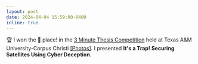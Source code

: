 ```yaml
---
layout: post
date: 2024-04-04 15:59:00-0400
inline: true
---
```


:trophy: I won the :2nd_place_medal: place! in the <a href="https://threeminutethesis.uq.edu.au/" target="blank">3 Minute Thesis Competition</a> held at Texas A&M University-Corpus Christi <a target="_blank" href="https://twitter.com/TAMUCCGROW/status/1778431393434943563">&#91;Photos&#93;</a>. I presented <b>It's a Trap! Securing Satellites Using Cyber Deception.</b>
